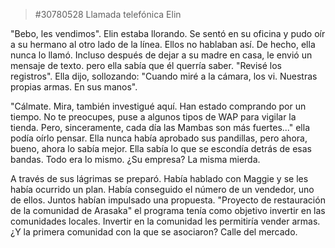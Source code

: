 > #30780528 Llamada telefónica Elin
  
 "Bebo, les vendimos".  Elin estaba llorando.  Se sentó en su oficina y pudo oír a su hermano al otro lado de la línea.  Ellos no hablaban así. De hecho, ella nunca lo llamó.  Incluso después de dejar a su madre en casa, le envió un mensaje de texto.  pero ella sabía que él querría saber.  "Revisé los registros".  Ella dijo, sollozando: "Cuando miré a la cámara, los vi. Nuestras propias armas. En sus manos".
  
 "Cálmate. Mira, también investigué aquí. Han estado comprando por un tiempo. No te preocupes, puse a algunos tipos de WAP para vigilar la tienda. Pero, sinceramente, cada día las Mambas son más fuertes..." ella  podía oírlo pensar.  Ella nunca había aprobado sus pandillas, pero ahora, bueno, ahora lo sabía mejor.  Ella sabía lo que se escondía detrás de esas bandas.  Todo era lo mismo.  ¿Su empresa?  La misma mierda.
  
 A través de sus lágrimas se preparó.  Había hablado con Maggie y se les había ocurrido un plan.  Había conseguido el número de un vendedor, uno de ellos.  Juntos habían impulsado una propuesta.  "Proyecto de restauración de la comunidad de Arasaka" el programa tenía como objetivo invertir en las comunidades locales.  Invertir en la comunidad les permitiría vender armas.  ¿Y la primera comunidad con la que se asociaron?  Calle del mercado.
